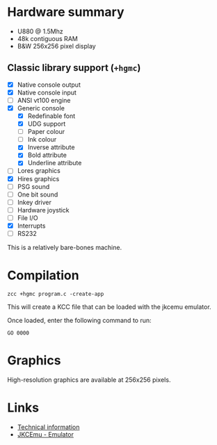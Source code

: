 # Hardware summary

* U880 @ 1.5Mhz
* 48k contiguous RAM
* B&W 256x256 pixel display

## Classic library support (`+hgmc`)

* [x] Native console output
* [x] Native console input
* [ ] ANSI vt100 engine
* [x] Generic console
    * [x] Redefinable font 
    * [x] UDG support
    * [ ] Paper colour
    * [ ] Ink colour
    * [x] Inverse attribute
    * [x] Bold attribute
    * [x] Underline attribute
* [ ] Lores graphics
* [x] Hires graphics
* [ ] PSG sound
* [ ] One bit sound
* [ ] Inkey driver
* [ ] Hardware joystick
* [ ] File I/O
* [x] Interrupts
* [ ] RS232

This is a relatively bare-bones machine.

# Compilation

    zcc +hgmc program.c -create-app

This will create a KCC file that can be loaded with the jkcemu emulator.

Once loaded, enter the following command to run:

    GO 0000

# Graphics

High-resolution graphics are available at 256x256 pixels.


# Links

* [Technical information](https://hc-ddr.hucki.net/wiki/doku.php/homecomputer/hueblergrafik)
* [JKCEmu - Emulator](http://www.jens-mueller.org/jkcemu/index.html)